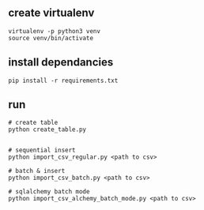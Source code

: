 
## create virtualenv
```
virtualenv -p python3 venv
source venv/bin/activate
```

## install dependancies

```
pip install -r requirements.txt
```

## run 
```
# create table 
python create_table.py


# sequential insert
python import_csv_regular.py <path to csv>

# batch & insert
python import_csv_batch.py <path to csv>

# sqlalchemy batch mode
python import_csv_alchemy_batch_mode.py <path to csv>
```

